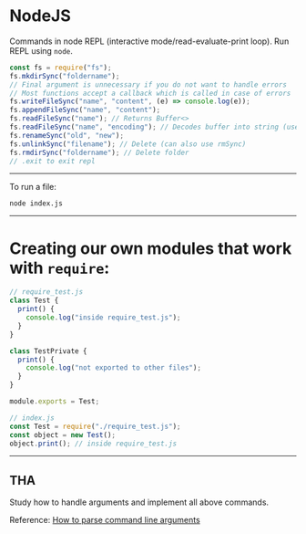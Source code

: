 # NodeJS

Commands in node REPL (interactive mode/read-evaluate-print loop). Run REPL
using `node`.

```js
const fs = require("fs");
fs.mkdirSync("foldername");
// Final argument is unnecessary if you do not want to handle errors
// Most functions accept a callback which is called in case of errors
fs.writeFileSync("name", "content", (e) => console.log(e));
fs.appendFileSync("name", "content");
fs.readFileSync("name"); // Returns Buffer<>
fs.readFileSync("name", "encoding"); // Decodes buffer into string (use "utf-8")
fs.renameSync("old", "new");
fs.unlinkSync("filename"); // Delete (can also use rmSync)
fs.rmdirSync("foldername"); // Delete folder
// .exit to exit repl
```

---

To run a file:

```
node index.js
```

---

# Creating our own modules that work with `require`:

```js
// require_test.js
class Test {
  print() {
    console.log("inside require_test.js");
  }
}

class TestPrivate {
  print() {
    console.log("not exported to other files");
  }
}

module.exports = Test;
```

```js
// index.js
const Test = require("./require_test.js");
const object = new Test();
object.print(); // inside require_test.js
```

---

## THA

Study how to handle arguments and implement all above commands.

Reference: [How to parse command line arguments](https://nodejs.org/en/knowledge/command-line/how-to-parse-command-line-arguments/)